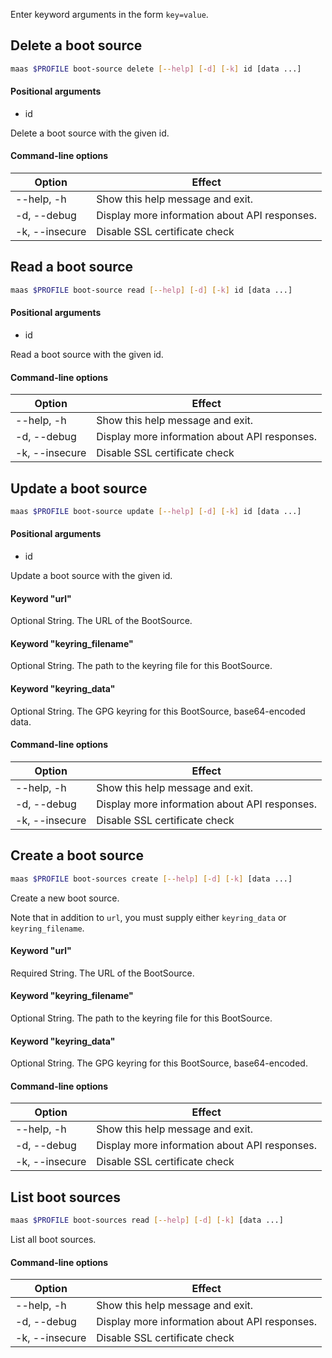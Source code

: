 Enter keyword arguments in the form `key=value`.

## Delete a boot source

```bash
maas $PROFILE boot-source delete [--help] [-d] [-k] id [data ...] 
```

#### Positional arguments
- id

Delete a boot source with the given id.

#### Command-line options
| Option | Effect |
|-----|-----|
| --help, -h | Show this help message and exit. |
| -d, --debug | Display more information about API responses. |
| -k, --insecure | Disable SSL certificate check |

## Read a boot source

```bash
maas $PROFILE boot-source read [--help] [-d] [-k] id [data ...] 
```

#### Positional arguments
- id

Read a boot source with the given id.

#### Command-line options
| Option | Effect |
|-----|-----|
| --help, -h | Show this help message and exit. |
| -d, --debug | Display more information about API responses. |
| -k, --insecure | Disable SSL certificate check |

## Update a boot source

```bash
maas $PROFILE boot-source update [--help] [-d] [-k] id [data ...] 
```

#### Positional arguments
- id


Update a boot source with the given id.

#### Keyword "url"
Optional String. The URL of the BootSource.

#### Keyword "keyring_filename"
Optional String. The path to the keyring file for this BootSource.

#### Keyword "keyring_data"
Optional String. The GPG keyring for this BootSource, base64-encoded data.

#### Command-line options
| Option | Effect |
|-----|-----|
| --help, -h | Show this help message and exit. |
| -d, --debug | Display more information about API responses. |
| -k, --insecure | Disable SSL certificate check |

## Create a boot source

```bash
maas $PROFILE boot-sources create [--help] [-d] [-k] [data ...] 
```

Create a new boot source. 

Note that in addition to ``url``, you must supply either ``keyring_data`` or ``keyring_filename``.

#### Keyword "url"
Required String. The URL of the BootSource.

#### Keyword "keyring_filename"
Optional String. The path to the keyring file for this BootSource.

#### Keyword "keyring_data"
Optional String. The GPG keyring for this BootSource, base64-encoded.

#### Command-line options
| Option | Effect |
|-----|-----|
| --help, -h | Show this help message and exit. |
| -d, --debug | Display more information about API responses. |
| -k, --insecure | Disable SSL certificate check |

## List boot sources

```bash
maas $PROFILE boot-sources read [--help] [-d] [-k] [data ...] 
```

List all boot sources. 

#### Command-line options
| Option | Effect |
|-----|-----|
| --help, -h | Show this help message and exit. |
| -d, --debug | Display more information about API responses. |
| -k, --insecure | Disable SSL certificate check |
